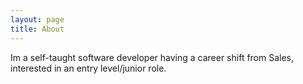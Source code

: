 ```yaml
---
layout: page
title: About
---
```

<p>
Im a self-taught software developer having a career shift from Sales,
interested in an entry level/junior role.<br>
</p>


